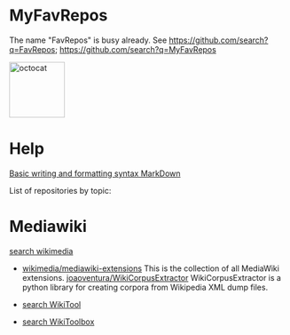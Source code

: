 # MyFavRepos

The name "FavRepos" is busy already. See https://github.com/search?q=FavRepos; https://github.com/search?q=MyFavRepos 

<img src="https://myoctocat.com/assets/images/base-octocat.svg" alt="octocat" width="100"/>

# Help 
[Basic writing and formatting syntax MarkDown](https://docs.github.com/en/get-started/writing-on-github/getting-started-with-writing-and-formatting-on-github/basic-writing-and-formatting-syntax)

List of repositories by topic:

# Mediawiki
[search wikimedia](https://github.com/search?q=wikimedia)
* [wikimedia/mediawiki-extensions](https://github.com/wikimedia/mediawiki-extensions) This is the collection of all MediaWiki extensions.
[joaoventura/WikiCorpusExtractor](https://github.com/joaoventura/WikiCorpusExtractor) WikiCorpusExtractor is a python library for creating corpora from Wikipedia XML dump files.

* [search WikiTool](https://github.com/search?q=wikitool&type=)
* [search WikiToolbox](https://github.com/search?q=wikitoolbox&type=)
